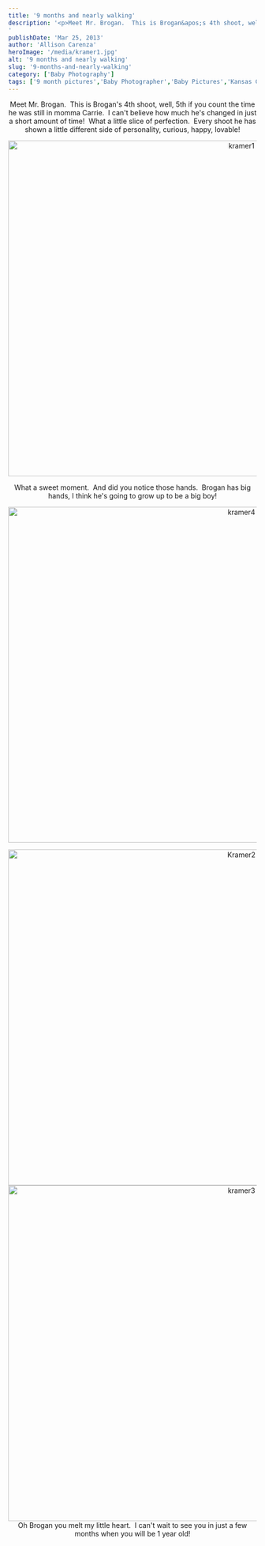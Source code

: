 ```yaml
---
title: '9 months and nearly walking'
description: '<p>Meet Mr. Brogan.  This is Brogan&apos;s 4th shoot, well, 5th if you count the time he was still in momma [&hellip;]</p>
'
publishDate: 'Mar 25, 2013'
author: 'Allison Carenza'
heroImage: '/media/kramer1.jpg'
alt: '9 months and nearly walking'
slug: '9-months-and-nearly-walking'
category: ['Baby Photography']
tags: ['9 month pictures','Baby Photographer','Baby Pictures','Kansas City Photographer']
---
```


<p style="text-align: center;">
<p style="text-align: center;">Meet Mr. Brogan.  This is Brogan&apos;s 4th shoot, well, 5th if you count the time he was still in momma Carrie.  I can&apos;t believe how much he&apos;s changed in just a short amount of time!  What a little slice of perfection.  Every shoot he has shown a little different side of personality, curious, happy, lovable!</p>
<p style="text-align: center;"><img class="aligncenter size-full wp-image-4762" alt="kramer1" src="/media/kramer1.jpg" width="930" height="680" srcset="/media/kramer1.jpg 930w, /media/kramer1-300x219.jpg 300w, /media/kramer1-768x562.jpg 768w" sizes="(max-width: 930px) 100vw, 930px" /></p>
<p style="text-align: center;">What a sweet moment.  And did you notice those hands.  Brogan has big hands, I think he&apos;s going to grow up to be a big boy!</p>
<p style="text-align: center;"><img class="aligncenter size-full wp-image-4765" alt="kramer4" src="/media/kramer4.jpg" width="930" height="680" srcset="/media/kramer4.jpg 930w, /media/kramer4-300x219.jpg 300w, /media/kramer4-768x562.jpg 768w" sizes="(max-width: 930px) 100vw, 930px" /></p>
<p style="text-align: center;"><img class="aligncenter size-full wp-image-4763" alt="Kramer2" src="/media/Kramer2.jpg" width="930" height="680" /> <img class="aligncenter size-full wp-image-4764" alt="kramer3" src="/media/kramer3.jpg" width="930" height="680" srcset="/media/kramer3.jpg 930w, /media/kramer3-300x219.jpg 300w, /media/kramer3-768x562.jpg 768w" sizes="(max-width: 930px) 100vw, 930px" /> Oh Brogan you melt my little heart.  I can&apos;t wait to see you in just a few months when you will be 1 year old!</p>

